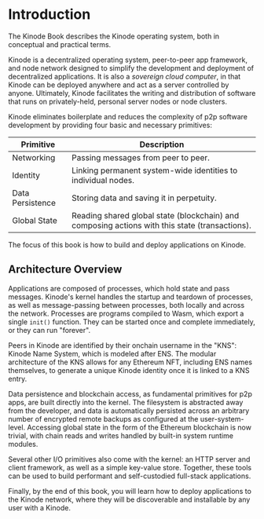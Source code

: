 # Introduction

The Kinode Book describes the Kinode operating system, both in conceptual and practical terms.

Kinode is a decentralized operating system, peer-to-peer app framework, and node network designed to simplify the development and deployment of decentralized applications.
It is also a _sovereign cloud computer_, in that Kinode can be deployed anywhere and act as a server controlled by anyone.
Ultimately, Kinode facilitates the writing and distribution of software that runs on privately-held, personal server nodes or node clusters.

Kinode eliminates boilerplate and reduces the complexity of p2p software development by providing four basic and necessary primitives:

| Primitive        | Description                                                                                    |
| ---------------- | ---------------------------------------------------------------------------------------------- |
| Networking       | Passing messages from peer to peer.                                                            |
| Identity         | Linking permanent system-wide identities to individual nodes.                                  |
| Data Persistence | Storing data and saving it in perpetuity.                                                      |
| Global State     | Reading shared global state (blockchain) and composing actions with this state (transactions). |

The focus of this book is how to build and deploy applications on Kinode.

## Architecture Overview

Applications are composed of processes, which hold state and pass messages.
Kinode's kernel handles the startup and teardown of processes, as well as message-passing between processes, both locally and across the network.
Processes are programs compiled to Wasm, which export a single `init()` function.
They can be started once and complete immediately, or they can run "forever".

Peers in Kinode are identified by their onchain username in the "KNS": Kinode Name System, which is modeled after ENS.
The modular architecture of the KNS allows for any Ethereum NFT, including ENS names themselves, to generate a unique Kinode identity once it is linked to a KNS entry.

Data persistence and blockchain access, as fundamental primitives for p2p apps, are built directly into the kernel.
The filesystem is abstracted away from the developer, and data is automatically persisted across an arbitrary number of encrypted remote backups as configured at the user-system-level.
Accessing global state in the form of the Ethereum blockchain is now trivial, with chain reads and writes handled by built-in system runtime modules.

Several other I/O primitives also come with the kernel: an HTTP server and client framework, as well as a simple key-value store.
Together, these tools can be used to build performant and self-custodied full-stack applications.

Finally, by the end of this book, you will learn how to deploy applications to the Kinode network, where they will be discoverable and installable by any user with a Kinode.
